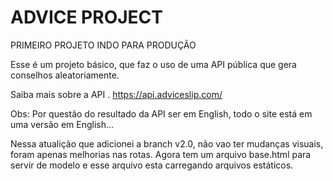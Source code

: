 # ADVICE PROJECT
PRIMEIRO PROJETO INDO PARA PRODUÇÃO

Esse é um projeto básico, que faz o uso de uma API pública que gera conselhos aleatoriamente.

Saiba mais sobre a API . https://api.adviceslip.com/

Obs: Por questão do resultado da API ser em English, todo o site está em uma versão em English...

Nessa atualição que adicionei a branch v2.0, não vao ter mudanças visuais, foram apenas
melhorias nas rotas.
Agora tem um arquivo base.html para servir de modelo e esse arquivo esta carregando arquivos estáticos.

